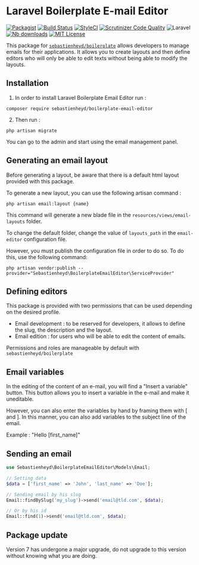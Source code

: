 # Laravel Boilerplate E-mail Editor

[![Packagist](https://img.shields.io/packagist/v/sebastienheyd/boilerplate-email-editor.svg?style=flat-square)](https://packagist.org/packages/sebastienheyd/boilerplate-email-editor)
[![Build Status](https://scrutinizer-ci.com/g/sebastienheyd/boilerplate-email-editor/badges/build.png?b=master)](https://scrutinizer-ci.com/g/sebastienheyd/boilerplate-email-editor/build-status/master)
[![StyleCI](https://github.styleci.io/repos/170875496/shield?branch=master)](https://github.styleci.io/repos/170875496)
[![Scrutinizer Code Quality](https://scrutinizer-ci.com/g/sebastienheyd/boilerplate-email-editor/badges/quality-score.png?b=master)](https://scrutinizer-ci.com/g/sebastienheyd/boilerplate-email-editor/?branch=master)
![Laravel](https://img.shields.io/badge/Laravel-6.x%20→%208.x-green?logo=Laravel&style=flat-square)
[![Nb downloads](https://img.shields.io/packagist/dt/sebastienheyd/boilerplate-email-editor.svg?style=flat-square)](https://packagist.org/packages/sebastienheyd/boilerplate-email-editor)
[![MIT License](https://img.shields.io/github/license/sebastienheyd/boilerplate.svg)](license.md)

This package for [`sebastienheyd/boilerplate`](https://github.com/sebastienheyd/boilerplate) allows developers to manage 
emails for their applications. It allows you to create layouts and then define editors who will only be able to edit 
texts without being able to modify the layouts.

## Installation

1. In order to install Laravel Boilerplate Email Editor run :

```
composer require sebastienheyd/boilerplate-email-editor
```

2. Then run :

```
php artisan migrate
```

You can go to the admin and start using the email management panel.

## Generating an email layout

Before generating a layout, be aware that there is a default html layout provided with this package.

To generate a new layout, you can use the following artisan command :

```
php artisan email:layout {name} 
```

This command will generate a new blade file in the `resources/views/email-layouts` folder.

To change the default folder, change the value of `layouts_path` in the `email-editor` configuration file.

However, you must publish the configuration file in order to do so. To do this, use the following command:

```
php artisan vendor:publish --provider="Sebastienheyd\BoilerplateEmailEditor\ServiceProvider"
```

## Defining editors

This package is provided with two permissions that can be used depending on the desired profile.

* Email development : to be reserved for developers, it allows to define the slug, the description and the layout.
* Email edition : for users who will be able to edit the content of emails.

Permissions and roles are manageable by default with `sebastienheyd/boilerplate`

## Email variables

In the editing of the content of an e-mail, you will find a "Insert a variable" button. This button allows you to insert 
a variable in the e-mail and make it uneditable.

However, you can also enter the variables by hand by framing them with [ and ]. In this manner, you can also add 
variables to the subject line of the email.

Example : "Hello [first_name]"

## Sending an email

```php
use Sebastienheyd\BoilerplateEmailEditor\Models\Email;

// Setting data
$data = ['first_name' => 'John', 'last_name' => 'Doe'];

// Sending email by his slug
Email::findBySlug('my_slug')->send('email@tld.com', $data);

// Or by his id
Email::find(1)->send('email@tld.com', $data);
```

## Package update

Version 7 has undergone a major upgrade, do not upgrade to this version without knowing what you are doing.
